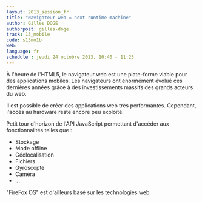 ```yaml
---
layout: 2013_session_fr
title: "Navigateur web = next runtime machine"
author: Gilles DOGE
authorpost: gilles-doge
track: 13_mobile
code: s13mo1b
web: 
language: fr
schedule : jeudi 24 octobre 2013, 10:40 - 11:25
---
```


À l'heure de l'HTML5, le navigateur web est une plate-forme viable pour des applications mobiles. Les navigateurs ont énormément évolué ces dernières années grâce à des investissements massifs des grands acteurs du web. 

Il est possible de créer des applications web très performantes. Cependant, l'accès au hardware reste encore peu exploité. 

Petit tour d'horizon de l'API JavaScript permettant d'accéder aux fonctionnalités telles que :
- Stockage
- Mode offline
- Géolocalisation
- Fichiers
- Gyroscopte
- Caméra
- ...

"FireFox OS" est d'ailleurs basé sur les technologies web.
